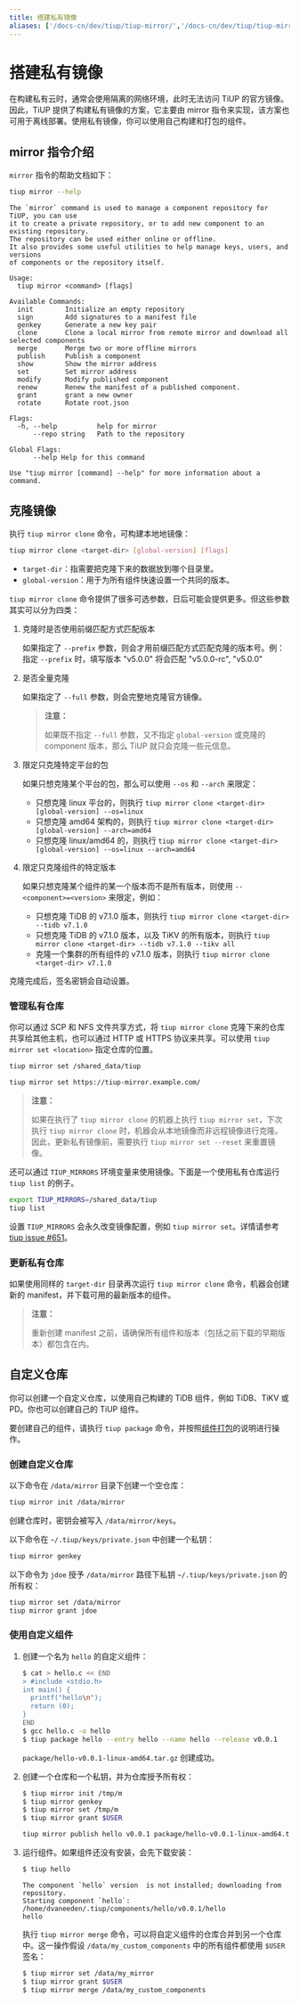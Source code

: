```yaml
---
title: 搭建私有镜像
aliases: ['/docs-cn/dev/tiup/tiup-mirror/','/docs-cn/dev/tiup/tiup-mirrors/','/docs-cn/dev/reference/tools/tiup/mirror/','/docs-cn/dev/reference/tools/tiup/mirrors/']
---
```


# 搭建私有镜像

在构建私有云时，通常会使用隔离的网络环境，此时无法访问 TiUP 的官方镜像。因此，TiUP 提供了构建私有镜像的方案，它主要由 mirror 指令来实现，该方案也可用于离线部署。使用私有镜像，你可以使用自己构建和打包的组件。

## mirror 指令介绍

`mirror` 指令的帮助文档如下：

```bash
tiup mirror --help
```

```
The `mirror` command is used to manage a component repository for TiUP, you can use
it to create a private repository, or to add new component to an existing repository.
The repository can be used either online or offline.
It also provides some useful utilities to help manage keys, users, and versions
of components or the repository itself.

Usage:
  tiup mirror <command> [flags]

Available Commands:
  init        Initialize an empty repository
  sign        Add signatures to a manifest file
  genkey      Generate a new key pair
  clone       Clone a local mirror from remote mirror and download all selected components
  merge       Merge two or more offline mirrors
  publish     Publish a component
  show        Show the mirror address
  set         Set mirror address
  modify      Modify published component
  renew       Renew the manifest of a published component.
  grant       grant a new owner
  rotate      Rotate root.json

Flags:
  -h, --help          help for mirror
      --repo string   Path to the repository

Global Flags:
      --help Help for this command

Use "tiup mirror [command] --help" for more information about a command.
```

## 克隆镜像

执行 `tiup mirror clone` 命令，可构建本地地镜像：

```bash
tiup mirror clone <target-dir> [global-version] [flags]
```

- `target-dir`：指需要把克隆下来的数据放到哪个目录里。
- `global-version`：用于为所有组件快速设置一个共同的版本。

`tiup mirror clone` 命令提供了很多可选参数，日后可能会提供更多。但这些参数其实可以分为四类：

1. 克隆时是否使用前缀匹配方式匹配版本

    如果指定了 `--prefix` 参数，则会才用前缀匹配方式匹配克隆的版本号。例：指定 `--prefix` 时，填写版本 "v5.0.0" 将会匹配 "v5.0.0-rc", "v5.0.0"

2. 是否全量克隆

    如果指定了 `--full` 参数，则会完整地克隆官方镜像。

    > **注意：**
    >
    > 如果既不指定 `--full` 参数，又不指定 `global-version` 或克隆的 component 版本，那么 TiUP 就只会克隆一些元信息。

3. 限定只克隆特定平台的包

    如果只想克隆某个平台的包，那么可以使用 `--os` 和 `--arch` 来限定：

    - 只想克隆 linux 平台的，则执行 `tiup mirror clone <target-dir> [global-version] --os=linux`
    - 只想克隆 amd64 架构的，则执行 `tiup mirror clone <target-dir> [global-version] --arch=amd64`
    - 只想克隆 linux/amd64 的，则执行 `tiup mirror clone <target-dir> [global-version] --os=linux --arch=amd64`

4. 限定只克隆组件的特定版本

    如果只想克隆某个组件的某一个版本而不是所有版本，则使用 `--<component>=<version>` 来限定，例如：

    - 只想克隆 TiDB 的 v7.1.0 版本，则执行 `tiup mirror clone <target-dir> --tidb v7.1.0`
    - 只想克隆 TiDB 的 v7.1.0 版本，以及 TiKV 的所有版本，则执行 `tiup mirror clone <target-dir> --tidb v7.1.0 --tikv all`
    - 克隆一个集群的所有组件的 v7.1.0 版本，则执行 `tiup mirror clone <target-dir> v7.1.0`

克隆完成后，签名密钥会自动设置。

### 管理私有仓库

你可以通过 SCP 和 NFS 文件共享方式，将 `tiup mirror clone` 克隆下来的仓库共享给其他主机，也可以通过 HTTP 或 HTTPS 协议来共享。可以使用 `tiup mirror set <location>` 指定仓库的位置。

```bash
tiup mirror set /shared_data/tiup
```

```bash
tiup mirror set https://tiup-mirror.example.com/
```

> **注意：**
>
> 如果在执行了 `tiup mirror clone` 的机器上执行 `tiup mirror set`，下次执行 `tiup mirror clone` 时，机器会从本地镜像而非远程镜像进行克隆。因此，更新私有镜像前，需要执行 `tiup mirror set --reset` 来重置镜像。

还可以通过 `TIUP_MIRRORS` 环境变量来使用镜像。下面是一个使用私有仓库运行 `tiup list` 的例子。

```bash
export TIUP_MIRRORS=/shared_data/tiup
tiup list
```

设置 `TIUP_MIRRORS` 会永久改变镜像配置，例如 `tiup mirror set`。详情请参考 [tiup issue #651](https://github.com/pingcap/tiup/issues/651)。

### 更新私有仓库

如果使用同样的 `target-dir` 目录再次运行 `tiup mirror clone` 命令，机器会创建新的 manifest，并下载可用的最新版本的组件。

> **注意：**
>
> 重新创建 manifest 之前，请确保所有组件和版本（包括之前下载的早期版本）都包含在内。

## 自定义仓库

你可以创建一个自定义仓库，以使用自己构建的 TiDB 组件，例如 TiDB、TiKV 或 PD。你也可以创建自己的 TiUP 组件。

要创建自己的组件，请执行 `tiup package` 命令，并按照[组件打包](https://github.com/pingcap/tiup/blob/master/doc/user/package.md)的说明进行操作。

### 创建自定义仓库

以下命令在 `/data/mirror` 目录下创建一个空仓库：

```bash
tiup mirror init /data/mirror
```

创建仓库时，密钥会被写入 `/data/mirror/keys`。

以下命令在 `~/.tiup/keys/private.json` 中创建一个私钥：

```bash
tiup mirror genkey
```

以下命令为 `jdoe` 授予 `/data/mirror` 路径下私钥 `~/.tiup/keys/private.json` 的所有权：

```bash
tiup mirror set /data/mirror
tiup mirror grant jdoe
```

### 使用自定义组件

1. 创建一个名为 `hello` 的自定义组件：

    ```bash
    $ cat > hello.c << END
    > #include <stdio.h>
    int main() {
      printf("hello\n");
      return (0);
    }
    END
    $ gcc hello.c -o hello
    $ tiup package hello --entry hello --name hello --release v0.0.1
    ```

    `package/hello-v0.0.1-linux-amd64.tar.gz` 创建成功。

2. 创建一个仓库和一个私钥，并为仓库授予所有权：

    ```bash
    $ tiup mirror init /tmp/m
    $ tiup mirror genkey
    $ tiup mirror set /tmp/m
    $ tiup mirror grant $USER
    ```

    ```bash
    tiup mirror publish hello v0.0.1 package/hello-v0.0.1-linux-amd64.tar.gz hello
    ```

3. 运行组件。如果组件还没有安装，会先下载安装：

    ```bash
    $ tiup hello
    ```

    ```
    The component `hello` version  is not installed; downloading from repository.
    Starting component `hello`: /home/dvaneeden/.tiup/components/hello/v0.0.1/hello
    hello
    ```

    执行 `tiup mirror merge` 命令，可以将自定义组件的仓库合并到另一个仓库中。这一操作假设 `/data/my_custom_components` 中的所有组件都使用 `$USER` 签名：

    ```bash
    $ tiup mirror set /data/my_mirror
    $ tiup mirror grant $USER
    $ tiup mirror merge /data/my_custom_components
    ```
